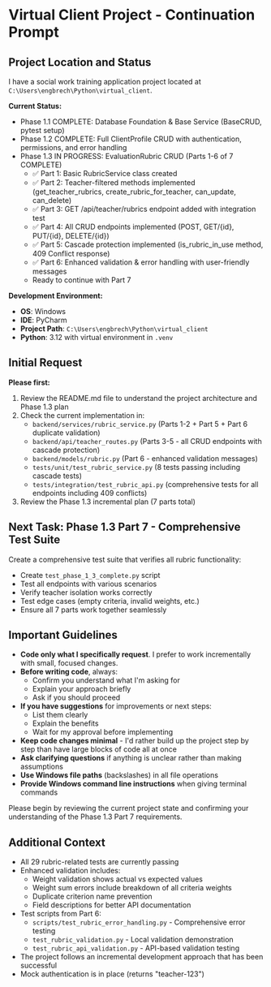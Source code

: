 # Virtual Client Project - Continuation Prompt

## Project Location and Status
I have a social work training application project located at `C:\Users\engbrech\Python\virtual_client`.

**Current Status:**
* Phase 1.1 COMPLETE: Database Foundation & Base Service (BaseCRUD, pytest setup)
* Phase 1.2 COMPLETE: Full ClientProfile CRUD with authentication, permissions, and error handling
* Phase 1.3 IN PROGRESS: EvaluationRubric CRUD (Parts 1-6 of 7 COMPLETE)
   * ✅ Part 1: Basic RubricService class created
   * ✅ Part 2: Teacher-filtered methods implemented (get_teacher_rubrics, create_rubric_for_teacher, can_update, can_delete)
   * ✅ Part 3: GET /api/teacher/rubrics endpoint added with integration test
   * ✅ Part 4: All CRUD endpoints implemented (POST, GET/{id}, PUT/{id}, DELETE/{id})
   * ✅ Part 5: Cascade protection implemented (is_rubric_in_use method, 409 Conflict response)
   * ✅ Part 6: Enhanced validation & error handling with user-friendly messages
   * Ready to continue with Part 7

**Development Environment:**
* **OS**: Windows
* **IDE**: PyCharm
* **Project Path**: `C:\Users\engbrech\Python\virtual_client`
* **Python**: 3.12 with virtual environment in `.venv`

## Initial Request
**Please first:**
1. Review the README.md file to understand the project architecture and Phase 1.3 plan
2. Check the current implementation in:
   * `backend/services/rubric_service.py` (Parts 1-2 + Part 5 + Part 6 duplicate validation)
   * `backend/api/teacher_routes.py` (Parts 3-5 - all CRUD endpoints with cascade protection)
   * `backend/models/rubric.py` (Part 6 - enhanced validation messages)
   * `tests/unit/test_rubric_service.py` (8 tests passing including cascade tests)
   * `tests/integration/test_rubric_api.py` (comprehensive tests for all endpoints including 409 conflicts)
3. Review the Phase 1.3 incremental plan (7 parts total)

## Next Task: Phase 1.3 Part 7 - Comprehensive Test Suite
Create a comprehensive test suite that verifies all rubric functionality:
* Create `test_phase_1_3_complete.py` script
* Test all endpoints with various scenarios
* Verify teacher isolation works correctly
* Test edge cases (empty criteria, invalid weights, etc.)
* Ensure all 7 parts work together seamlessly

## Important Guidelines
* **Code only what I specifically request**. I prefer to work incrementally with small, focused changes.
* **Before writing code**, always:
   * Confirm you understand what I'm asking for
   * Explain your approach briefly
   * Ask if you should proceed
* **If you have suggestions** for improvements or next steps:
   * List them clearly
   * Explain the benefits
   * Wait for my approval before implementing
* **Keep code changes minimal** - I'd rather build up the project step by step than have large blocks of code all at once
* **Ask clarifying questions** if anything is unclear rather than making assumptions
* **Use Windows file paths** (backslashes) in all file operations
* **Provide Windows command line instructions** when giving terminal commands

Please begin by reviewing the current project state and confirming your understanding of the Phase 1.3 Part 7 requirements.

## Additional Context
* All 29 rubric-related tests are currently passing
* Enhanced validation includes:
  - Weight validation shows actual vs expected values
  - Weight sum errors include breakdown of all criteria weights
  - Duplicate criterion name prevention
  - Field descriptions for better API documentation
* Test scripts from Part 6:
  - `scripts/test_rubric_error_handling.py` - Comprehensive error testing
  - `test_rubric_validation.py` - Local validation demonstration
  - `test_rubric_api_validation.py` - API-based validation testing
* The project follows an incremental development approach that has been successful
* Mock authentication is in place (returns "teacher-123")
